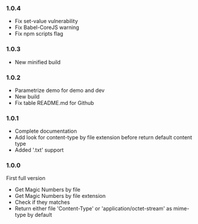 
### 1.0.4
- Fix set-value vulnerability
- Fix Babel-CoreJS warning
- Fix npm scripts flag
### 1.0.3
- New minified build
### 1.0.2
- Parametrize demo for demo and dev
- New build
- Fix table README.md for Github
### 1.0.1
- Complete documentation
- Add look for content-type by file extension before return default content type
- Added '.txt' support
### 1.0.0
First full version
- Get Magic Numbers by file
- Get Magic Numbers by file extension
- Check if they matches
- Return either file 'Content-Type' or 'application/octet-stream' as mime-type by default